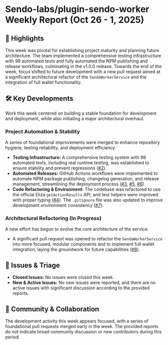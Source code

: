 # Sendo-labs/plugin-sendo-worker Weekly Report (Oct 26 - 1, 2025)

## 🚀 Highlights
This week was pivotal for establishing project maturity and planning future architecture. The team implemented a comprehensive testing infrastructure with 98 automated tests and fully automated the NPM publishing and release workflows, culminating in the v1.0.0 release. Towards the end of the week, focus shifted to future development with a new pull request aimed at a significant architectural refactor of the `SendoWorkerService` and the integration of full wallet functionality.

## 🛠️ Key Developments
Work this week centered on building a stable foundation for development and deployment, while also initiating a major architectural overhaul.

### Project Automation & Stability
A series of foundational improvements were merged to enhance repository hygiene, testing reliability, and deployment efficiency.
- **Testing Infrastructure:** A comprehensive testing system with 98 automated tests, including real runtime testing, was established to ensure stability and prevent regressions ([#2](https://github.com/Sendo-labs/plugin-sendo-worker/pull/2)).
- **Automated Releases:** GitHub Actions workflows were implemented to automate NPM package publishing, changelog generation, and release management, streamlining the deployment process ([#3](https://github.com/Sendo-labs/plugin-sendo-worker/pull/3), [#5](https://github.com/Sendo-labs/plugin-sendo-worker/pull/5), [#6](https://github.com/Sendo-labs/plugin-sendo-worker/pull/6)).
- **Code Refactoring & Environment:** The codebase was refactored to use the official Eliza `getActionResults` API, and test helpers were improved with proper typing ([#4](https://github.com/Sendo-labs/plugin-sendo-worker/pull/4)). The `.gitignore` file was also updated to improve development environment consistency ([#7](https://github.com/Sendo-labs/plugin-sendo-worker/pull/7)).

### Architectural Refactoring (In Progress)
A new effort has begun to evolve the core architecture of the service.
- A significant pull request was opened to refactor the `SendoWorkerService` into more focused, modular components and to implement full wallet integration, laying the groundwork for future capabilities ([#8](https://github.com/Sendo-labs/plugin-sendo-worker/pull/8)).

## 🐛 Issues & Triage
- **Closed Issues:** No issues were closed this week.
- **New & Active Issues:** No new issues were reported, and there are no active issues with significant discussion according to the provided reports.

## 💬 Community & Collaboration
The development activity this week appears focused, with a series of foundational pull requests merged early in the week. The provided reports do not indicate broad community discussion or new contributors during this period.